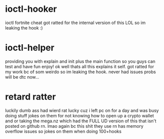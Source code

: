 # ioctl-hooker
ioctl fortnite cheat got ratted for the internal version of this LOL so im leaking the hook :)

# ioctl-helper
providing you with explain and init plus the main function so you guys can test and have fun enjoy!
ok well thats all this explains it self. got ratted for my work bc of som weirdo so im leaking the hook.
never had issues probs will be dtc now...

# retard ratter
luckily dumb ass had wierd rat lucky cuz i left pc on for a day and was busy doing stuff jokes on them for not knowing how to open up a crypto wallet and or taking the mega.nz which had the FULL UD version of this that isn't posted on github rn.
lmao again bc this shit they use rn has memory overflow issues so jokes on them when doing 100+hooks
